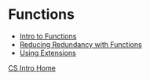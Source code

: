 # Functions

* [Intro to Functions](/courses/csintro1/functions/intro)
* [Reducing Redundancy with Functions](/courses/csintro1/functions/redundancy)
* [Using Extensions](/courses/csintro1/functions/extensions)

[CS Intro Home](/courses/csintro)